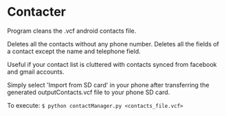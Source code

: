 # Contacter

Program cleans the .vcf android contacts file.

Deletes all the contacts without any phone number. Deletes all the fields of a contact except the name and telephone field.

Useful if your contact list is cluttered with contacts synced from facebook and gmail accounts.

Simply select 'Import from SD card' in your phone after transferring the generated outputContacts.vcf file to your phone SD card.

To execute:
    `$ python contactManager.py <contacts_file.vcf>`
